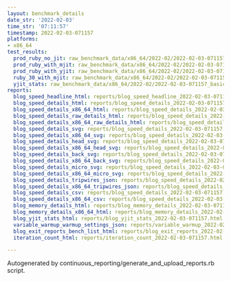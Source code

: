 ```yaml
---
layout: benchmark_details
date_str: '2022-02-03'
time_str: '07:11:57'
timestamp: 2022-02-03-071157
platforms:
- x86_64
test_results:
  prod_ruby_no_jit: raw_benchmark_data/x86_64/2022-02/2022-02-03-071157_basic_benchmark_prod_ruby_no_jit.json
  prod_ruby_with_mjit: raw_benchmark_data/x86_64/2022-02/2022-02-03-071157_basic_benchmark_prod_ruby_with_mjit.json
  prod_ruby_with_yjit: raw_benchmark_data/x86_64/2022-02/2022-02-03-071157_basic_benchmark_prod_ruby_with_yjit.json
  ruby_30_with_mjit: raw_benchmark_data/x86_64/2022-02/2022-02-03-071157_basic_benchmark_ruby_30_with_mjit.json
  yjit_stats: raw_benchmark_data/x86_64/2022-02/2022-02-03-071157_basic_benchmark_yjit_stats.json
reports:
  blog_speed_headline_html: reports/blog_speed_headline_2022-02-03-071157.html
  blog_speed_details_html: reports/blog_speed_details_2022-02-03-071157.html
  blog_speed_details_x86_64_html: reports/blog_speed_details_2022-02-03-071157.x86_64.html
  blog_speed_details_raw_details_html: reports/blog_speed_details_2022-02-03-071157.raw_details.html
  blog_speed_details_x86_64_raw_details_html: reports/blog_speed_details_2022-02-03-071157.x86_64.raw_details.html
  blog_speed_details_svg: reports/blog_speed_details_2022-02-03-071157.svg
  blog_speed_details_x86_64_svg: reports/blog_speed_details_2022-02-03-071157.x86_64.svg
  blog_speed_details_head_svg: reports/blog_speed_details_2022-02-03-071157.head.svg
  blog_speed_details_x86_64_head_svg: reports/blog_speed_details_2022-02-03-071157.x86_64.head.svg
  blog_speed_details_back_svg: reports/blog_speed_details_2022-02-03-071157.back.svg
  blog_speed_details_x86_64_back_svg: reports/blog_speed_details_2022-02-03-071157.x86_64.back.svg
  blog_speed_details_micro_svg: reports/blog_speed_details_2022-02-03-071157.micro.svg
  blog_speed_details_x86_64_micro_svg: reports/blog_speed_details_2022-02-03-071157.x86_64.micro.svg
  blog_speed_details_tripwires_json: reports/blog_speed_details_2022-02-03-071157.tripwires.json
  blog_speed_details_x86_64_tripwires_json: reports/blog_speed_details_2022-02-03-071157.x86_64.tripwires.json
  blog_speed_details_csv: reports/blog_speed_details_2022-02-03-071157.csv
  blog_speed_details_x86_64_csv: reports/blog_speed_details_2022-02-03-071157.x86_64.csv
  blog_memory_details_html: reports/blog_memory_details_2022-02-03-071157.html
  blog_memory_details_x86_64_html: reports/blog_memory_details_2022-02-03-071157.x86_64.html
  blog_yjit_stats_html: reports/blog_yjit_stats_2022-02-03-071157.html
  variable_warmup_warmup_settings_json: reports/variable_warmup_2022-02-03-071157.warmup_settings.json
  blog_exit_reports_bench_list_html: reports/blog_exit_reports_2022-02-03-071157.bench_list.html
  iteration_count_html: reports/iteration_count_2022-02-03-071157.html

---
```

Autogenerated by continuous_reporting/generate_and_upload_reports.rb script.
